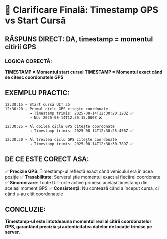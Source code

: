 # 📡 Clarificare Finală: Timestamp GPS vs Start Cursă

## RĂSPUNS DIRECT: DA, timestamp = momentul citirii GPS

### LOGICA CORECTĂ:

**TIMESTAMP ≠ Momentul start cursei**
**TIMESTAMP = Momentul exact când se citesc coordonatele GPS**

## EXEMPLU PRACTIC:

```
12:30:15 → Start cursă UIT 35
12:30:20 → Primul ciclu GPS citește coordonate
           → Timestamp trimis: 2025-08-14T12:30:20.123Z ✅
           → NU: 2025-08-14T12:30:15.000Z ❌

12:30:25 → Al doilea ciclu GPS citește coordonate  
           → Timestamp trimis: 2025-08-14T12:30:25.456Z ✅

12:30:30 → Al treilea ciclu GPS citește coordonate
           → Timestamp trimis: 2025-08-14T12:30:30.789Z ✅
```

## DE CE ESTE CORECT ASA:

✅ **Precizie GPS**: Timestamp-ul reflectă exact când vehiculul era în acea poziție
✅ **Trasabilitate**: Serverul știe momentul exact al fiecărei coordonate  
✅ **Sincronizare**: Toate UIT-urile active primesc același timestamp din același moment GPS
✅ **Consistență**: Nu contează când a început cursa, ci când s-au citit coordonatele

## CONCLUZIE:
**Timestamp-ul este întotdeauna momentul real al citirii coordonatelor GPS, garantând precizia și autenticitatea datelor de locație trimise pe server.**